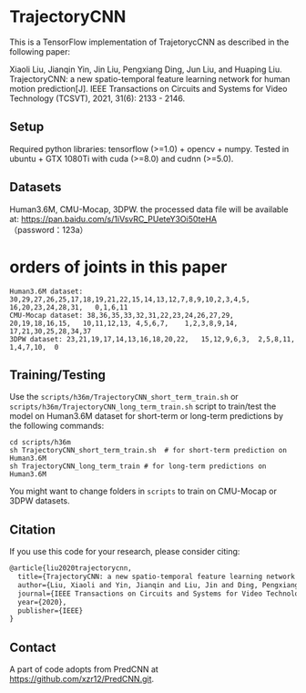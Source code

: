 
# TrajectoryCNN
This is a TensorFlow implementation of TrajetorycCNN as described in the following paper: 

Xiaoli Liu, Jianqin Yin, Jin Liu, Pengxiang Ding, Jun Liu, and Huaping Liu. TrajectoryCNN: a new spatio-temporal feature learning network for human motion prediction[J]. IEEE Transactions on Circuits and Systems for Video Technology (TCSVT), 2021, 31(6): 2133 - 2146.

## Setup
Required python libraries: tensorflow (>=1.0) + opencv + numpy.
Tested in ubuntu +  GTX 1080Ti with cuda (>=8.0) and cudnn (>=5.0).

## Datasets
Human3.6M, CMU-Mocap, 3DPW.
the processed data file will be available at: https://pan.baidu.com/s/1iVsvRC_PUeteY3Oi50teHA （password：123a）

# orders of joints in this paper
```shell
Human3.6M dataset: 30,29,27,26,25,17,18,19,21,22,15,14,13,12,7,8,9,10,2,3,4,5,  16,20,23,24,28,31,   0,1,6,11
CMU-Mocap dataset: 38,36,35,33,32,31,22,23,24,26,27,29,    20,19,18,16,15,   10,11,12,13, 4,5,6,7,    1,2,3,8,9,14,  17,21,30,25,28,34,37
3DPW dataset: 23,21,19,17,14,13,16,18,20,22,   15,12,9,6,3,  2,5,8,11, 1,4,7,10,  0
```

## Training/Testing
Use the `scripts/h36m/TrajectoryCNN_short_term_train.sh` or `scripts/h36m/TrajectoryCNN_long_term_train.sh` script to train/test the model on Human3.6M dataset for short-term or long-term predictions by the following commands:
```shell
cd scripts/h36m
sh TrajectoryCNN_short_term_train.sh  # for short-term prediction on Human3.6M
sh TrajectoryCNN_long_term_train # for long-term predictions on Human3.6M
```
You might want to change folders in `scripts` to train on CMU-Mocap or 3DPW datasets.


## Citation
If you use this code for your research, please consider citing:
```latex
@article{liu2020trajectorycnn,
  title={TrajectoryCNN: a new spatio-temporal feature learning network for human motion prediction},
  author={Liu, Xiaoli and Yin, Jianqin and Liu, Jin and Ding, Pengxiang and Liu, Jun and Liu, Huaping},
  journal={IEEE Transactions on Circuits and Systems for Video Technology},
  year={2020},
  publisher={IEEE}
}
```

## Contact
A part of code adopts from PredCNN at https://github.com/xzr12/PredCNN.git. 

